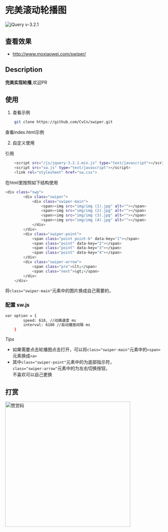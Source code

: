 # 完美滚动轮播图

![jQuery v-3.2.1](https://img.shields.io/badge/jQuery.js-v3.2.1-green.svg)

## 查看效果
- http://www.moxiaowei.com/swiper/

## Description

**完美实现轮播**,欢迎PR

## 使用

1. 查看示例
``` bash
    git clone https://github.com/CvCn/swiper.git
```
查看index.html示例

2. 自定义使用

引用
``` bash
    <script src="/js/jquery-3.2.1.min.js" type="text/javascript"></script>
    <script src="sw.js" type="text/javascript"></script>
    <link rel="stylesheet" href="sw.css">
```

在html里按照如下结构使用
``` bash
<div class="swp">
        <div class="swiper">
            <div class="swiper-main">
                <span><img src="img/img (1).jpg" alt=""></span>
                <span><img src="img/img (2).jpg" alt=""></span>
                <span><img src="img/img (3).jpg" alt=""></span>
                <span><img src="img/img (4).jpg" alt=""></span>
            </div>
        </div>
        <div class="swiper-point">
            <span class="point point-b" data-key="1"></span>
            <span class="point" data-key="2"></span>
            <span class="point" data-key="3"></span>
            <span class="point" data-key="4"></span>
        </div>
        <div class="swiper-arrow">
            <span class="pro">&lt;</span>
            <span class="next">&gt;</span>
        </div>
    </div>
```
将`class="swiper-main"`元素中的图片换成自己需要的，
### 配置 sw.js
```bash
var option = {
        speed: 618, //动画速度 ms
        interval: 6180 //自动播放间隔 ms
    }
```
*Tips*
- 如果需要点击轮播图点击打开，可以将`class="swiper-main"`元素中的`<span>`元素换成`<a>`
- 其中`class="swiper-point"`元素中的为底部指示符，\
`class="swiper-arrow"`元素中的为左右切换按钮， \
不喜欢可以自己更换

## 打赏
<img width="400px" height="400px" alt="赞赏码" src="http://www.moxiaowei.com/swiper/img/ds.jpg"/>